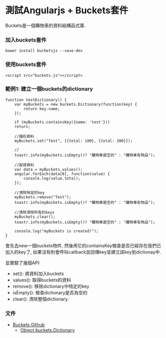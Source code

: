 ﻿# 測試Angularjs + Buckets套件
Buckets是一個購物車的資料結構函式庫.

### 加入buckets套件
`bower install bucketsjs --save-dev`

### 使用buckets套件
`<script src="buckets.js"></script>`

### 範例1: 建立一個buckets的dictionary

```
function testDictionary() {
    var myBuckets = new buckets.Dictionary(function(key) {
        return key.name;
    });
    
    if (myBuckets.containsKey({name: 'test'}))
    return;

    //儲存資料
    myBuckets.set("Test", [{total: 100}, {total: 200}]);
    
    //
    toastr.info(myBuckets.isEmpty()? "購物車是空的" : "購物車有物品");
    
    //取得資料
    var data = myBuckets.values();
    angular.forEach(data[0], function(value) {
        console.log(value.total);
    });
    
    //清除特定的key
    myBuckets.remove("Test");
    toastr.info(myBuckets.isEmpty()? "購物車是空的" : "購物車有物品");
    
    //清除清除所有的keys
    myBuckets.clear();
    toastr.info(myBuckets.isEmpty()? "購物車是空的" : "購物車有物品");
    
    console.log("myBuckets is created!");
}
```
會先去new一個buckets物件, 然後用它的containsKey檢查是否已經存在我們已加入的key了, 如果沒有則會呼叫callback並回傳key並建立該key到dictionay中.

並實驗了幾個API:
* set(): 將資料加入buckets
* values(): 取得buckets的資料
* remove(): 移除dictionary中特定的key
* isEmpty(): 檢查dictionary是否為空的
* clear(): 清除整個dictionary.

### 文件
* [Buckets Github](https://github.com/mauriciosantos/Buckets-JS)
   - [Object buckets.Dictionary](https://rawgit.com/mauriciosantos/buckets/master/doc/symbols/buckets.Dictionary.html#.isEmpty)
